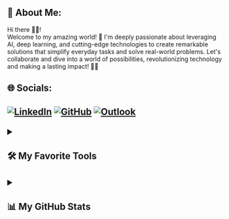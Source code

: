 

<h2>💫 About Me:</h2>
<p>Hi there 👋🏽! <br>Welcome to my amazing world! 🌟 I'm deeply passionate about leveraging AI, deep learning, and cutting-edge technologies to create remarkable solutions that simplify everyday tasks and solve real-world problems. Let's collaborate and dive into a world of possibilities, revolutionizing technology and making a lasting impact! 🚀💡</p>

<h2>🌐 Socials:<h2>
  <p>
  <a href="https://www.linkedin.com/in/ruchika-das16"><img src="https://img.shields.io/badge/LinkedIn-0077B5?style=for-the-badge&logo=linkedin&logoColor=white" alt="LinkedIn"></a> 
 <a href="https://github.com/Ruchi016"><img src="https://img.shields.io/badge/GitHub-000000?style=for-the-badge&logo=GitHub&logoColor=white" alt="GitHub"></a>
<a href="mailto:ruchika1974@outlook.com"><img src="https://img.shields.io/badge/Microsoft_Outlook-0078D4?style=for-the-badge&logo=microsoft-outlook&logoColor=white" alt="Outlook"></a>
</p>
  
<details> 
   <summary><h4>🛠️ My Favorite Tools</h4></summary>
  

  <h5>👨‍💻 Programming and Markup Languages</h5>

<p>
  <img src="https://img.shields.io/badge/c-%2300599C.svg?style=for-the-badge&logo=c&logoColor=white" alt="C">
  <img src="https://img.shields.io/badge/c%23-%23239120.svg?style=for-the-badge&logo=c-sharp&logoColor=white" alt="C#">
  <img src="https://img.shields.io/badge/c++-%2300599C.svg?style=for-the-badge&logo=c%2B%2B&logoColor=white" alt="C++">
  <img src="https://img.shields.io/badge/css3-%231572B6.svg?style=for-the-badge&logo=css3&logoColor=white" alt="CSS3">
  <img src="https://img.shields.io/badge/html5-%23E34F26.svg?style=for-the-badge&logo=html5&logoColor=white" alt="HTML5">
  <img src="https://img.shields.io/badge/java-%23ED8B00.svg?style=for-the-badge&logo=java&logoColor=white" alt="Java">
  <img src="https://img.shields.io/badge/javascript-%23323330.svg?style=for-the-badge&logo=javascript&logoColor=%23F7DF1E" alt="JavaScript">
  <img src="https://img.shields.io/badge/php-%23777BB4.svg?style=for-the-badge&logo=php&logoColor=white" alt="PHP">
  <img src="https://img.shields.io/badge/python-3670A0?style=for-the-badge&logo=python&logoColor=ffdd54" alt="Python">
  <a href="#"><img src="https://img.shields.io/badge/Solidity-%23363636.svg?style=for-the-badge&logo=solidity&logoColor=white" alt="Solidity"></a>
</p>

<h5>🧰 Frameworks and Libraries</h5>
<p>
  <a href="#"><img src="https://img.shields.io/badge/pandas-%23150458.svg?style=for-the-badge&logo=pandas&logoColor=white" alt="Pandas"></a>
  <a href="#"><img src="https://img.shields.io/badge/TypeScript-%23007ACC.svg?style=for-the-badge&logo=typescript&logoColor=white" alt="TypeScript"></a>
  <a href="#"><img src="https://img.shields.io/badge/.NET-5C2D91?style=for-the-badge&logo=.net&logoColor=white" alt=".NET"></a>
  <a href="#"><img src="https://img.shields.io/badge/Anaconda-%2344A833.svg?style=for-the-badge&logo=anaconda&logoColor=white" alt="Anaconda"></a>
  <a href="#"><img src="https://img.shields.io/badge/Angular-%23DD0031.svg?style=for-the-badge&logo=angular&logoColor=white" alt="Angular"></a>
  <a href="#"><img src="https://img.shields.io/badge/Bootstrap-%23563D7C.svg?style=for-the-badge&logo=bootstrap&logoColor=white" alt="Bootstrap"></a>
  <a href="#"><img src="https://img.shields.io/badge/Flask-%23000.svg?style=for-the-badge&logo=flask&logoColor=white" alt="Flask"></a>
  <a href="#"><img src="https://img.shields.io/badge/Flutter-%2302569B.svg?style=for-the-badge&logo=Flutter&logoColor=white" alt="Flutter"></a>
  <a href="#"><img src="https://img.shields.io/badge/jQuery-%230769AD.svg?style=for-the-badge&logo=jquery&logoColor=white" alt="jQuery"></a>
  <a href="#"><img src="https://img.shields.io/badge/JWT-black?style=for-the-badge&logo=JSON%20web%20tokens" alt="JWT"></a>
  <a href="#"><img src="https://img.shields.io/badge/Laravel-%23FF2D20.svg?style=for-the-badge&logo=laravel&logoColor=white" alt="Laravel"></a>
  <a href="#"><img src="https://img.shields.io/badge/android-%2320232a.svg?style=for-the-badge&logo=android&logoColor=%a4c639" alt="Android"></a>
   <a href="#"><img src="https://img.shields.io/badge/numpy-%23013243.svg?style=for-the-badge&logo=numpy&logoColor=white" alt="NumPy"></a>
  <a href="#"><img src="https://img.shields.io/badge/Keras-%23D00000.svg?style=for-the-badge&logo=Keras&logoColor=white" alt="Keras"></a>
  <a href="#"><img src="https://img.shields.io/badge/Socket.io-black?style=for-the-badge&logo=socket.io&badgeColor=010101" alt="Socket.io"></a>
  <a href="#"><img src="https://img.shields.io/badge/numpy-%23013243.svg?style=for-the-badge&logo=numpy&logoColor=white" alt="NumPy"></a>
  <a href="#"><img src="https://img.shields.io/badge/Keras-%23D00000.svg?style=for-the-badge&logo=Keras&logoColor=white" alt="Keras"></a>
  
  <a href="#"><img src="https://img.shields.io/badge/Plotly-%233F4F75.svg?style=for-the-badge&logo=plotly&logoColor=white" alt="Plotly"></a>
  <a href="#"><img src="https://img.shields.io/badge/PyTorch-%23EE4C2C.svg?style=for-the-badge&logo=PyTorch&logoColor=white" alt="PyTorch"></a>
  <a href="#"><img src="https://img.shields.io/badge/scikit--learn-%23F7931E.svg?style=for-the-badge&logo=scikit-learn&logoColor=white" alt="scikit-learn"></a>
  <a href="#"><img src="https://img.shields.io/badge/SciPy-%230C55A5.svg?style=for-the-badge&logo=scipy&logoColor=%white" alt="SciPy"></a>
  <a href="#"><img src="https://img.shields.io/badge/TensorFlow-%23FF6F00.svg?style=for-the-badge&logo=TensorFlow&logoColor=white" alt="TensorFlow"></a>
  <a href="#"><img src="https://img.shields.io/badge/opencv-%23white.svg?style=for-the-badge&logo=opencv&logoColor=white" alt="OpenCV"></a>
</p>
  
<h5>🗄️ Databases and Cloud Hosting</h5>

<p>
  <img src="https://img.shields.io/badge/AWS-%23FF9900.svg?style=for-the-badge&logo=amazon-aws&logoColor=white" alt="AWS">
  <a href="#"><img src="https://img.shields.io/badge/Netlify-%23000000.svg?style=for-the-badge&logo=netlify&logoColor=#00C7B7" alt="Netlify"></a>
  <a href="#"><img src="https://img.shields.io/badge/Google%20Cloud-%234285F4.svg?style=for-the-badge&logo=google-cloud&logoColor=white" alt="Google Cloud"></a>
  <a href="#"><img src="https://img.shields.io/badge/Heroku-%23430098.svg?style=for-the-badge&logo=heroku&logoColor=white" alt="Heroku"></a>
  <a href="#"><img src="https://img.shields.io/badge/Firebase-%23039BE5.svg?style=for-the-badge&logo=firebase" alt="Firebase"></a>
  <a href="#"><img src="https://img.shields.io/badge/Vercel-%23000000.svg?style=for-the-badge&logo=vercel&logoColor=white" alt="Vercel"></a>
   <a href="#"><img src="https://img.shields.io/badge/mysql-%2300f.svg?style=for-the-badge&logo=mysql&logoColor=white" alt="MySQL"></a>
</p>

 <h5>💻 Software and Tools</h5>
 <p>
  <a href="#"><img src="https://img.shields.io/badge/Canva-%2300C4CC.svg?style=for-the-badge&logo=Canva&logoColor=white" alt="Canva"></a>
  <a href="#"><img src="https://img.shields.io/badge/-Arduino-00979D?style=for-the-badge&logo=Arduino&logoColor=white" alt="Arduino"></a>
  <a href="#"><img src="https://img.shields.io/badge/Notion-%23000000.svg?style=for-the-badge&logo=notion&logoColor=white" alt="Notion"></a>
  <a href="#"><img src="https://img.shields.io/badge/Postman-FF6C37?style=for-the-badge&logo=postman&logoColor=white" alt="Postman"></a>
  <a href="#"><img src="https://img.shields.io/badge/-Swagger-%23Clojure?style=for-the-badge&logo=swagger&logoColor=white" alt="Swagger"></a>
  <a href="#"><img src="https://img.shields.io/badge/Trello-%23026AA7.svg?style=for-the-badge&logo=Trello&logoColor=white" alt="Trello"></a>
  <a href="#"><img src="https://img.shields.io/badge/jira-%230A0FFF.svg?style=for-the-badge&logo=jira&logoColor=white" alt="Jira"></a>
  <a href="#"><img src="https://img.shields.io/badge/Gradle-02303A.svg?style=for-the-badge&logo=Gradle&logoColor=white" alt="Gradle"></a>
  <a href="#"><img src="https://img.shields.io/badge/WordPress-%23117AC9.svg?style=for-the-badge&logo=WordPress&logoColor=white" alt="WordPress"></a>
    <a href="#"><img src="https://img.shields.io/badge/Android%20Studio-3DDC84.svg?style=for-the-badge&logo=android-studio&logoColor=white" alt="Android Studio"></a>
  <a href="#"><img src="https://img.shields.io/badge/CodePen-white?style=for-the-badge&logo=codepen&logoColor=black" alt="CodePen"></a>
  <a href="#"><img src="https://img.shields.io/badge/jupyter-%23FA0F00.svg?style=for-the-badge&logo=jupyter&logoColor=white" alt="Jupyter Notebook"></a>
  <a href="#"><img src="https://img.shields.io/badge/NetBeansIDE-1B6AC6.svg?style=for-the-badge&logo=apache-netbeans-ide&logoColor=white" alt="NetBeans IDE"></a>
  <a href="#"><img src="https://img.shields.io/badge/Notepad++-90E59A.svg?style=for-the-badge&logo=notepad%2b%2b&logoColor=black" alt="Notepad++"></a>
  <a href="#"><img src="https://img.shields.io/badge/Visual%20Studio%20Code-0078d7.svg?style=for-the-badge&logo=visual-studio-code&logoColor=white" alt="Visual Studio Code"></a>
  <a href="#"><img src="https://img.shields.io/badge/Visual%20Studio-5C2D91.svg?style=for-the-badge&logo=visual-studio&logoColor=white" alt="Visual Studio"></a>
  <a href="#"><img src="https://img.shields.io/badge/sublime_text-%23575757.svg?style=for-the-badge&logo=sublime-text&logoColor=important" alt="Sublime Text"></a>
  <a href="#"><img src="https://img.shields.io/badge/Spyder-838485?style=for-the-badge&logo=spyder%20ide&logoColor=maroon" alt="Spyder"></a>
  <a href="#"><img src="https://img.shields.io/badge/Replit-DD1200?style=for-the-badge&logo=Replit&logoColor=white" alt="Replit"></a>
   
</p>
</details>



<details>
  <summary><h4>📊 My GitHub Stats</h4></summary>
<a href="https://github.com/Ruchi016/github-readme-stats">
  <img height=200 align="center" src="https://github-readme-stats.vercel.app/api?username=Ruchi016&theme=radical&show_icons=true"/>
</a>
<a href="https://github.com/Ruchi016/convoychat">
  <img height=200 align="center" src="https://github-readme-stats.vercel.app/api/top-langs?username=Ruchi016&theme=radical&layout=compact&langs_count=8&card_width=320" />
</a>
</details>
